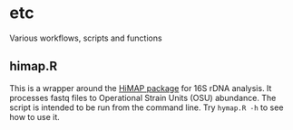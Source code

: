 # etc
Various workflows, scripts and functions

## himap.R
This is a wrapper around the [HiMAP package](https://www.biorxiv.org/content/10.1101/565572v1) for 16S rDNA analysis. It processes fastq files to Operational Strain Units (OSU) abundance. The script is intended to be run from the command line.
Try `hymap.R -h` to see how to use it.

